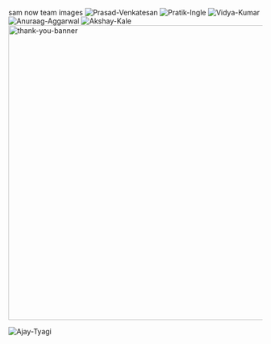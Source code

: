 sam now team images
![Prasad-Venkatesan](https://github.com/user-attachments/assets/1b8ab2a2-d7f9-4b6f-a2af-fb498cbde49e)
![Pratik-Ingle](https://github.com/user-attachments/assets/df1c6e29-f759-4625-a0e2-3cdb1929fa70)
![Vidya-Kumar](https://github.com/user-attachments/assets/a36571d6-2058-4440-a3ba-81ea56d6ca9f)
![Anuraag-Aggarwal](https://github.com/user-attachments/assets/7f57859d-ae75-48e2-9db3-9f613f3d460e)
![Akshay-Kale](https://github.com/user-attachments/assets/3eb32324-5619-4877-9b3e-8b08ea80e36b)
<img width="584" alt="thank-you-banner" src="https://github.com/user-attachments/assets/1a768e4d-f57a-442c-ae3c-2888066a5449">

![Ajay-Tyagi](https://github.com/user-attachments/assets/b6e52a18-0414-4824-96e5-1015e3e8a27f)

